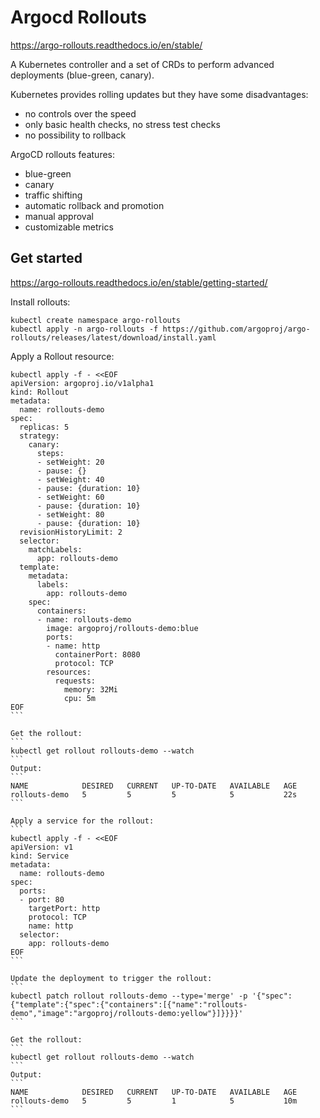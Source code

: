 # Argocd Rollouts
https://argo-rollouts.readthedocs.io/en/stable/

A Kubernetes controller and a set of CRDs to perform advanced deployments (blue-green, canary).

Kubernetes provides rolling updates but they have some disadvantages:
- no controls over the speed
- only basic health checks, no stress test checks
- no possibility to rollback

ArgoCD rollouts features:
- blue-green
- canary
- traffic shifting
- automatic rollback and promotion
- manual approval
- customizable metrics

## Get started
https://argo-rollouts.readthedocs.io/en/stable/getting-started/

Install rollouts:
```
kubectl create namespace argo-rollouts
kubectl apply -n argo-rollouts -f https://github.com/argoproj/argo-rollouts/releases/latest/download/install.yaml
```

Apply a Rollout resource:
````
kubectl apply -f - <<EOF 
apiVersion: argoproj.io/v1alpha1
kind: Rollout
metadata:
  name: rollouts-demo
spec:
  replicas: 5
  strategy:
    canary:
      steps:
      - setWeight: 20
      - pause: {}
      - setWeight: 40
      - pause: {duration: 10}
      - setWeight: 60
      - pause: {duration: 10}
      - setWeight: 80
      - pause: {duration: 10}
  revisionHistoryLimit: 2
  selector:
    matchLabels:
      app: rollouts-demo
  template:
    metadata:
      labels:
        app: rollouts-demo
    spec:
      containers:
      - name: rollouts-demo
        image: argoproj/rollouts-demo:blue
        ports:
        - name: http
          containerPort: 8080
          protocol: TCP
        resources:
          requests:
            memory: 32Mi
            cpu: 5m
EOF
```

Get the rollout:
```
kubectl get rollout rollouts-demo --watch 
```
Output:
```
NAME            DESIRED   CURRENT   UP-TO-DATE   AVAILABLE   AGE
rollouts-demo   5         5         5            5           22s
```

Apply a service for the rollout:
```
kubectl apply -f - <<EOF
apiVersion: v1
kind: Service
metadata:
  name: rollouts-demo
spec:
  ports:
  - port: 80
    targetPort: http
    protocol: TCP
    name: http
  selector:
    app: rollouts-demo
EOF
```

Update the deployment to trigger the rollout:
```
kubectl patch rollout rollouts-demo --type='merge' -p '{"spec":{"template":{"spec":{"containers":[{"name":"rollouts-demo","image":"argoproj/rollouts-demo:yellow"}]}}}}'
```

Get the rollout:
```
kubectl get rollout rollouts-demo --watch 
```
Output:
```
NAME            DESIRED   CURRENT   UP-TO-DATE   AVAILABLE   AGE
rollouts-demo   5         5         1            5           10m
```
